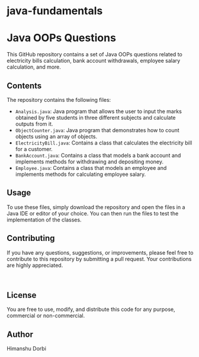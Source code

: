 # java-fundamentals

<h1>Java OOPs Questions</h1>
<p>This GitHub repository contains a set of Java OOPs questions related to electricity bills calculation, bank account withdrawals, employee salary calculation, and more.</p>
<h2>Contents</h2>
<p>The repository contains the following files:</p>
<ul>
 <li><code>Analysis.java</code>:  Java program that allows the user to input the marks obtained by five students in three different subjects and calculate outputs from it.</li>
  <li><code>ObjectCounter.java</code>: Java program that demonstrates how to count objects using an array of objects.</li>
  <li><code>ElectricityBill.java</code>: Contains a class that calculates the electricity bill for a customer.</li>
  <li><code>BankAccount.java</code>: Contains a class that models a bank account and implements methods for withdrawing and depositing money.</li>
  <li><code>Employee.java</code>: Contains a class that models an employee and implements methods for calculating employee salary.</li>
</ul>
<h2>Usage</h2>
<p>To use these files, simply download the repository and open the files in a Java IDE or editor of your choice. You can then run the files to test the implementation of the classes.</p>
<h2>Contributing</h2>
<p>If you have any questions, suggestions, or improvements, please feel free to contribute to this repository by submitting a pull request. Your contributions are highly appreciated.</p>
<p><br> </p>
<h2>License</h2>
<p>You are free to use, modify, and distribute this code for any purpose, commercial or non-commercial.</p>
<h2>Author</h2>
Himanshu Dorbi 
